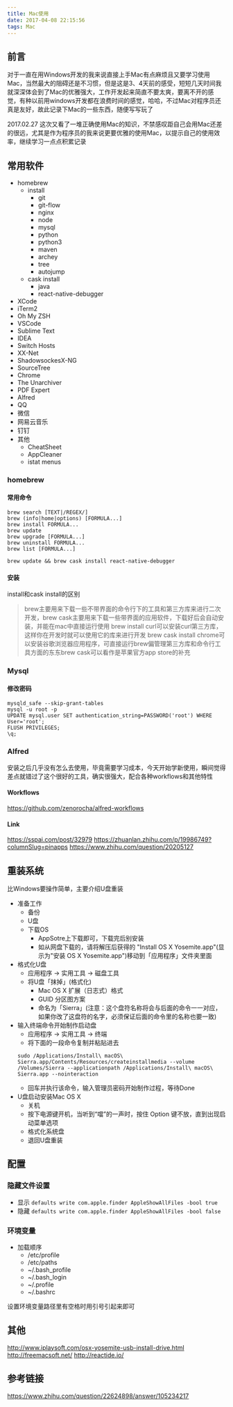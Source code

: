 ```yaml
---
title: Mac使用
date: 2017-04-08 22:15:56
tags: Mac
---
```


## 前言
对于一直在用Windows开发的我来说直接上手Mac有点麻烦且又要学习使用Mac，当然最大的阻碍还是不习惯，但是这是3、4天前的感受，短短几天时间我就深深体会到了Mac的优雅强大，工作开发起来简直不要太爽，要离不开的感觉，有种以前用windows开发都在浪费时间的感觉，哈哈，不过Mac对程序员还真是友好，故此记录下Mac的一些东西，随便写写玩了

2017.02.27
这次又看了一堆正确使用Mac的知识，不禁感叹距自己会用Mac还差的很远，尤其是作为程序员的我来说更要优雅的使用Mac，以提示自己的使用效率，继续学习一点点积累记录

## 常用软件
- homebrew
    + install
        * git
        * git-flow
        * nginx
        * node
        * mysql
        * python
        * python3
        * maven
        * archey
        * tree
        * autojump
    + cask install
        * java
        * react-native-debugger
- XCode
- iTerm2
- Oh My ZSH
- VSCode
- Sublime Text
- IDEA
- Switch Hosts
- XX-Net
- ShadowsockesX-NG
- SourceTree
- Chrome
- The Unarchiver
- PDF Expert
- Alfred
- QQ
- 微信
- 网易云音乐
- 钉钉
- 其他
    + CheatSheet
    + AppCleaner
    + istat menus

### homebrew

#### 常用命令
```
brew search [TEXT|/REGEX/]
brew (info|home|options) [FORMULA...]
brew install FORMULA...
brew update
brew upgrade [FORMULA...]
brew uninstall FORMULA...
brew list [FORMULA...]

brew update && brew cask install react-native-debugger
```

#### 安装
install和cask install的区别
> brew主要用来下载一些不带界面的命令行下的工具和第三方库来进行二次开发，brew cask主要用来下载一些带界面的应用软件，下载好后会自动安装，并能在mac中直接运行使用
> brew install curl可以安装curl第三方库，这样你在开发时就可以使用它的库来进行开发
> brew cask install chrome可以安装谷歌浏览器应用程序，可直接运行brew偏管理第三方库和命令行工具方面的东东brew cask可以看作是苹果官方app store的补充

### Mysql

#### 修改密码
```
mysqld_safe --skip-grant-tables
mysql -u root -p
UPDATE mysql.user SET authentication_string=PASSWORD('root') WHERE User='root';
FLUSH PRIVILEGES;
\q;
```

### Alfred
安装之后几乎没有怎么去使用，毕竟需要学习成本，今天开始学新使用，瞬间觉得差点就错过了这个很好的工具，确实很强大，配合各种workflows和其他特性

#### Workflows
https://github.com/zenorocha/alfred-workflows

#### Link
https://sspai.com/post/32979
https://zhuanlan.zhihu.com/p/19986749?columnSlug=pinapps
https://www.zhihu.com/question/20205127

## 重装系统
比Windows要操作简单，主要介绍U盘重装

- 准备工作
    + 备份
    + U盘
    + 下载OS
        * AppSotre上下载即可，下载完后别安装
        * 如从网盘下载的，请将解压后获得的 "Install OS X Yosemite.app"(显示为"安装 OS X Yosemite.app")移动到「应用程序」文件夹里面
- 格式化U盘
    + 应用程序 -> 实用工具 -> 磁盘工具
    + 将U盘「抹掉」(格式化)
        * Mac OS X 扩展（日志式）格式
        * GUID 分区图方案
        * 命名为「Sierra」(注意：这个盘符名称将会与后面的命令一一对应，如果你改了这盘符的名字，必须保证后面的命令里的名称也要一致)
- 输入终端命令开始制作启动盘
    + 应用程序 -> 实用工具 -> 终端
    + 将下面的一段命令复制并粘贴进去
    ```
    sudo /Applications/Install\ macOS\ Sierra.app/Contents/Resources/createinstallmedia --volume /Volumes/Sierra --applicationpath /Applications/Install\ macOS\ Sierra.app --nointeraction
    ```
    + 回车并执行该命令，输入管理员密码开始制作过程，等待Done
- U盘启动安装Mac OS X
    + 关机
    + 按下电源键开机，当听到“噹”的一声时，按住 Option 键不放，直到出现启动菜单选项
    + 格式化系统盘
    + 退回U盘重装

## 配置

### 隐藏文件设置
- 显示
    `defaults write com.apple.finder AppleShowAllFiles -bool true`
- 隐藏
    `defaults write com.apple.finder AppleShowAllFiles -bool false`

### 环境变量

- 加载顺序
    + /etc/profile
    + /etc/paths 
    + ~/.bash_profile 
    + ~/.bash_login 
    + ~/.profile 
    + ~/.bashrc

设置环境变量路径里有空格时用引号引起来即可

## 其他
http://www.iplaysoft.com/osx-yosemite-usb-install-drive.html
http://freemacsoft.net/
http://reactide.io/

## 参考链接
https://www.zhihu.com/question/22624898/answer/105234217



